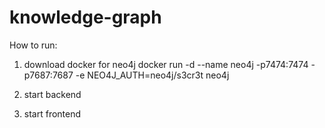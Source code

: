 # knowledge-graph

How to run:

1. download docker for neo4j
docker run -d --name neo4j -p7474:7474 -p7687:7687 -e NEO4J_AUTH=neo4j/s3cr3t neo4j

2. start backend

3. start frontend
